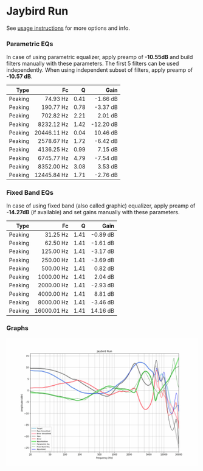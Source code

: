 # Jaybird Run
See [usage instructions](https://github.com/jaakkopasanen/AutoEq#usage) for more options and info.

### Parametric EQs
In case of using parametric equalizer, apply preamp of **-10.55dB** and build filters manually
with these parameters. The first 5 filters can be used independently.
When using independent subset of filters, apply preamp of **-10.57 dB**.

| Type    | Fc          |    Q | Gain      |
|--------:|------------:|-----:|----------:|
| Peaking | 74.93 Hz    | 0.41 | -1.66 dB  |
| Peaking | 190.77 Hz   | 0.78 | -3.37 dB  |
| Peaking | 702.82 Hz   | 2.21 | 2.01 dB   |
| Peaking | 8232.12 Hz  | 1.42 | -12.20 dB |
| Peaking | 20446.11 Hz | 0.04 | 10.46 dB  |
| Peaking | 2578.67 Hz  | 1.72 | -6.42 dB  |
| Peaking | 4136.25 Hz  | 0.99 | 7.15 dB   |
| Peaking | 6745.77 Hz  | 4.79 | -7.54 dB  |
| Peaking | 8352.00 Hz  | 3.08 | 3.53 dB   |
| Peaking | 12445.84 Hz | 1.71 | -2.76 dB  |

### Fixed Band EQs
In case of using fixed band (also called graphic) equalizer, apply preamp of **-14.27dB**
(if available) and set gains manually with these parameters.

| Type    | Fc          |    Q | Gain     |
|--------:|------------:|-----:|---------:|
| Peaking | 31.25 Hz    | 1.41 | -0.89 dB |
| Peaking | 62.50 Hz    | 1.41 | -1.61 dB |
| Peaking | 125.00 Hz   | 1.41 | -3.17 dB |
| Peaking | 250.00 Hz   | 1.41 | -3.69 dB |
| Peaking | 500.00 Hz   | 1.41 | 0.82 dB  |
| Peaking | 1000.00 Hz  | 1.41 | 2.04 dB  |
| Peaking | 2000.00 Hz  | 1.41 | -2.93 dB |
| Peaking | 4000.00 Hz  | 1.41 | 8.81 dB  |
| Peaking | 8000.00 Hz  | 1.41 | -3.46 dB |
| Peaking | 16000.01 Hz | 1.41 | 14.16 dB |

### Graphs
![](./Jaybird%20Run.png)